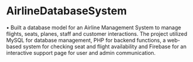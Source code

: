 # AirlineDatabaseSystem
•	Built a database model for an Airline Management System to manage flights, seats, planes, staff and customer interactions. The project utilized MySQL for database management, PHP for backend functions, a web-based system for checking seat and flight availability and Firebase for an interactive support page for user and admin communication.
